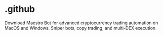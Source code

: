 # .github
Download Maestro Bot for advanced cryptocurrency trading automation on MacOS and Windows. Sniper bots, copy trading, and multi-DEX execution.
